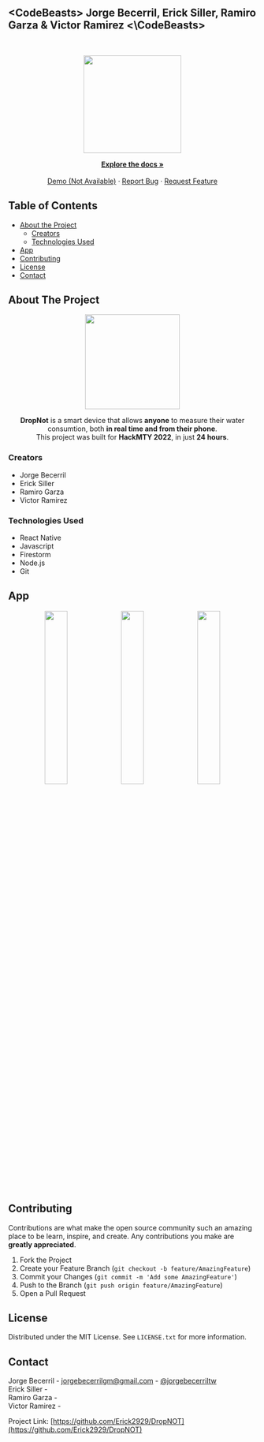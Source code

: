 ## \<CodeBeasts\> Jorge Becerril, Erick Siller, Ramiro Garza & Victor Ramirez \<\\CodeBeasts\>
<!-- PROJECT LOGO -->
<br />
<p align="center">

  <img src="https://user-images.githubusercontent.com/110145796/192437781-1e3231b2-5389-4a1c-9a3c-80c1e467f8ff.svg" width="198px">

  <p align="center">
    <a href="https://github.com/Erick2929/DropNOT"><strong>Explore the docs »</strong></a>
    <br />
    <br />
    <a href="#">Demo (Not Available)</a>
    ·
    <a href="https://github.com/Erick2929/DropNOT/issues">Report Bug</a>
    ·
    <a href="https://github.com/Erick2929/DropNOT/issues">Request Feature</a>
  </p>
</p>

<!-- TABLE OF CONTENTS -->
## Table of Contents

* [About the Project](#about-the-project)
  * [Creators](#creators)
  * [Technologies Used](#technologies-used)
* [App](#app)
* [Contributing](#contributing)
* [License](#license)
* [Contact](#contact)


<!-- ABOUT THE PROJECT -->
## About The Project

<p align="center">
  <img src="https://user-images.githubusercontent.com/110145796/192439337-0b41fe75-7a02-4250-a477-0865cbf9bdf9.gif" width="192px"/>
</p>
<p align="center">
  <b>DropNot</b> is a smart device that allows <b>anyone</b> to measure their water consumtion, both <b>in real time and from their phone</b>.
  <br>This project was built for <b>HackMTY 2022</b>, in just <b>24 hours</b>.
</p>

### Creators
* Jorge Becerril
* Erick Siller
* Ramiro Garza
* Victor Ramirez

### Technologies Used
* React Native
* Javascript
* Firestorm
* Node.js
* Git

<!-- USAGE EXAMPLES -->
## App

<p float="left" align="center">
  <img src="https://user-images.githubusercontent.com/110145796/192443514-1ce9c350-99ba-470d-b2a6-4928ba2fa070.png" width="30%" />
  <img src="https://user-images.githubusercontent.com/110145796/192443516-3bbdf4d0-e45c-4ed3-9b6d-b9c0a2343d7a.PNG" width="30%" />
  <img src="https://user-images.githubusercontent.com/110145796/192443518-0b50f4be-dfe6-4b41-81ac-c3f34a61aba0.PNG" width="30%" />
</p>
  
<!-- CONTRIBUTING -->
## Contributing

Contributions are what make the open source community such an amazing place to be learn, inspire, and create. Any contributions you make are **greatly appreciated**.

1. Fork the Project
2. Create your Feature Branch (`git checkout -b feature/AmazingFeature`)
3. Commit your Changes (`git commit -m 'Add some AmazingFeature'`)
4. Push to the Branch (`git push origin feature/AmazingFeature`)
5. Open a Pull Request

<!-- LICENSE -->
## License

Distributed under the MIT License. See `LICENSE.txt` for more information.

<!-- CONTACT -->
## Contact

Jorge Becerril - jorgebecerrilgm@gmail.com - [@jorgebecerriltw](https://twitter.com/jorgebecerriltw)
<br>Erick Siller - 
<br>Ramiro Garza - 
<br>Victor Ramirez - 

Project Link: [https://github.com/Erick2929/DropNOT](https://github.com/Erick2929/DropNOT)

<!-- MARKDOWN LINKS & IMAGES -->
<!-- https://www.markdownguide.org/basic-syntax/#reference-style-links -->
